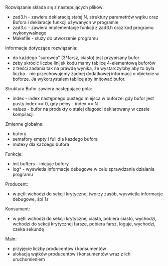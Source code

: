 
Rozwiązanie składa się z nastepujących plików:
 * zad3.h - zawiera deklarację stałej N, struktury parametrów wątku oraz
 Bufora i deklaracje funkcji używanych w programie
 * zad3.c - zawiera implementacje funkcji z zad3.h oraz kod programu
 wykonywalnego
 * Makefile - służy do utworzenie programu


Informacje dotyczące rozwiązania:
 * do każdego "surowca" (3*farsz, ciasto) jest przypisany bufor
 * żeby skrócić liczbe linijek kodu mamy tablicę 4-elementową buforów
 * z treści zadania tak na prawdę wynika, że wystarczyłoby aby to była liczba -
 nie przechowujemy żadnej dodatkowej informacji o obiekcie w boforze. Ja 
 wykorzystalem tablicę aby imitować bufor.

Struktura Bufor zawiera następujące pola:
 * index - index następnego pustego miejsca w buforze: gdy bufor jest pusty
 index == 0, gdy pełny - index == N
 * values - bufor na produkty o stałej długości deklarowany w czasie kompilacji

Zmienne globalne:
 * bufory
 * semafory empty i full dla kazdego bufora
 * mutexy dla każdego bufora

Funkcje:
 * init buffers - inicjuje bufory
 * log* - wyswietla informacje debugowe w celu sprawdzania dzialania programu


Producent:
 * w pętli wchodzi do sekcji krytycznej tworzy zasób, wyswietla informacje
 debugowe, śpi 1s

Konsument:
 * w pętli wchodzi do sekcji krytycznej ciasta, pobiera ciasto, wychodzi,
 wchodzi do sekcji krytycznej farsze, pobiera farsz, loguje, wychodzi,
 czeka sekundę

Main:
 * przyjęcie liczby producentów i konsumentów
 * alokacją wątków producentów i konsumentów wraz z ich uruchomieniem


